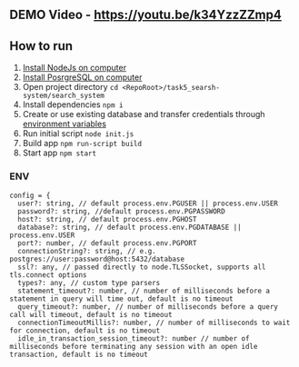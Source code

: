 ## DEMO Video - https://youtu.be/k34YzzZZmp4

## How to run

1. [Install NodeJs on computer](https://nodejs.org/en/)
1. [Install PosrgreSQL on computer](https://www.postgresql.org/download/)
1. Open project directory `cd <RepoRoot>/task5_searsh-system/search_system`
1. Install dependencies `npm i`
1. Create or use existing database and transfer credentials through [environment variables](#ENV)
1. Run initial script `node init.js`
1. Build app `npm run-script build`
1. Start app `npm start`

### ENV 

```
config = {
  user?: string, // default process.env.PGUSER || process.env.USER
  password?: string, //default process.env.PGPASSWORD
  host?: string, // default process.env.PGHOST
  database?: string, // default process.env.PGDATABASE || process.env.USER
  port?: number, // default process.env.PGPORT
  connectionString?: string, // e.g. postgres://user:password@host:5432/database
  ssl?: any, // passed directly to node.TLSSocket, supports all tls.connect options
  types?: any, // custom type parsers
  statement_timeout?: number, // number of milliseconds before a statement in query will time out, default is no timeout
  query_timeout?: number, // number of milliseconds before a query call will timeout, default is no timeout
  connectionTimeoutMillis?: number, // number of milliseconds to wait for connection, default is no timeout
  idle_in_transaction_session_timeout?: number // number of milliseconds before terminating any session with an open idle transaction, default is no timeout
```
